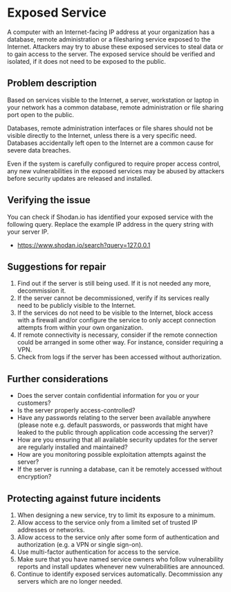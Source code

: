 # Exposed Service

A computer with an Internet-facing IP address at your organization has a database, remote administration or
a filesharing service exposed to the Internet. Attackers may try to abuse these exposed services to steal data or
to gain access to the server. The exposed service should be verified and isolated, if it does not need to be exposed
to the public.

## Problem description

Based on services visible to the Internet, a server, workstation or laptop in your network has a common database, remote 
administration or file sharing port open to the public. 

Databases, remote administration interfaces or file shares should not be visible directly to the Internet, unless 
there is a very specific need. Databases accidentally left open to the Internet are a common cause for severe data breaches.

Even if the system is carefully configured to require proper access control, any new vulnerabilities in the exposed services may
be abused by attackers before security updates are released and installed.

## Verifying the issue

You can check if Shodan.io has identified your exposed service with the following query. Replace the example IP address in the query 
string with your server IP. 
* https://www.shodan.io/search?query=127.0.0.1

## Suggestions for repair

1. Find out if the server is still being used. If it is not needed any more, decommission it.
2. If the server cannot be decommissioned, verify if its services really need to be publicly visible to the Internet.
3. If the services do not need to be visible to the Internet, block access with a firewall and/or configure the service to only accept connection attempts from within your own organization.
4. If remote connectivity is necessary, consider if the remote connection could be arranged in some other way. For instance, consider requiring a VPN.
5. Check from logs if the server has been accessed without authorization.

## Further considerations

* Does the server contain confidential information for you or your customers?
* Is the server properly access-controlled? 
* Have any passwords relating to the server been available anywhere (please note e.g. default passwords, or passwords that might have leaked to the public through application code accessing the server)?
* How are you ensuring that all available security updates for the server are regularly installed and maintained?
* How are you monitoring possible exploitation attempts against the server?
* If the server is running a database, can it be remotely accessed without encryption?

## Protecting against future incidents

1. When designing a new service, try to limit its exposure to a minimum. 
2. Allow access to the service only from a limited set of trusted IP addresses or networks.
3. Allow access to the service only after some form of authentication and authorization (e.g. a VPN or single sign-on).
4. Use multi-factor authentication for access to the service.
5. Make sure that you have named service owners who follow vulnerability reports and install updates whenever new vulnerabilities are announced.
6. Continue to identify exposed services automatically. Decommission any servers which are no longer needed.
